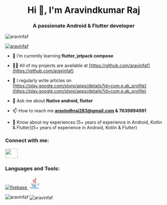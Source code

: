 <h1 align="center">Hi 👋, I'm Aravindkumar Raj</h1>
<h3 align="center">A passionate Android & Flutter developer</h3>

<p align="left"> <img src="https://komarev.com/ghpvc/?username=aravinfaf&label=Profile%20views&color=0e75b6&style=flat" alt="aravinfaf" /> </p>

<p align="left"> <a href="https://github.com/ryo-ma/github-profile-trophy"><img src="https://github-profile-trophy.vercel.app/?username=aravinfaf" alt="aravinfaf" /></a> </p>

- 🌱 I’m currently learning **flutter, jetpack compose**

- 👨‍💻 All of my projects are available at [https://github.com/aravinfaf](https://github.com/aravinfaf)

- 📝 I regularly write articles on [https://play.google.com/store/apps/details?id=com.e.ak_profile](https://play.google.com/store/apps/details?id=com.e.ak_profile)

- 💬 Ask me about **Native android, flutter**

- 📫 How to reach me **aravindhraj283@gmail.com & 7639894991**

- 📄 Know about my experiences [5+ years of experience in Android, Kotlin & Flutter](5+ years of experience in Android, Kotlin & Flutter)

<h3 align="left">Connect with me:</h3>
<p align="left">
<a href="https://linkedin.com/in/https://www.linkedin.com/in/aravindkumar-raj-71aa5b103/" target="blank"><img align="center" src="https://www.linkedin.com/in/aravindkumar-raj-71aa5b103/" height="30" width="40" /></a>
</p>

<h3 align="left">Languages and Tools:</h3>
<p align="left"> <a href="https://firebase.google.com/" target="_blank" rel="noreferrer"> <img src="https://www.vectorlogo.zone/logos/firebase/firebase-icon.svg" alt="firebase" width="40" height="40"/> </a> <a href="https://www.java.com" target="_blank" rel="noreferrer"> <img src="https://raw.githubusercontent.com/devicons/devicon/master/icons/java/java-original.svg" alt="java" width="40" height="40"/> </a> </p>

<p><img align="left" src="https://github-readme-stats.vercel.app/api/top-langs?username=aravinfaf&show_icons=true&locale=en&layout=compact" alt="aravinfaf" /></p>

<p>&nbsp;<img align="center" src="https://github-readme-stats.vercel.app/api?username=aravinfaf&show_icons=true&locale=en" alt="aravinfaf" /></p>

